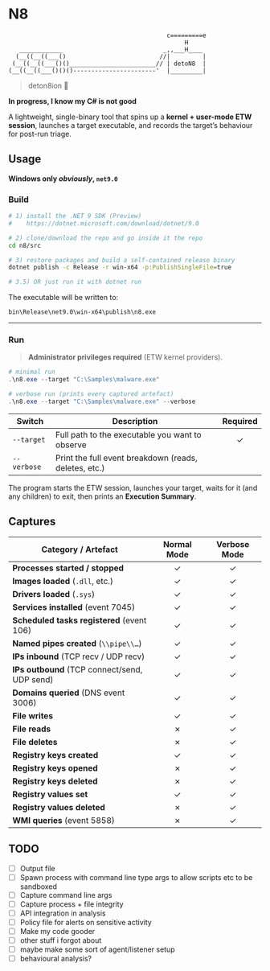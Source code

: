 # N8
```
                                            c=========e
                                                 H
   ____________                            _,,___H____
  (__((__((___()                          //|         |
 (__((__((___()()________________________// | detoN8  |
(__((__((___()()()-----------------------'  |_________|
```
> deton8ion 🧨

**In progress, I know my C# is not good**

A lightweight, single-binary tool that spins up a **kernel + user-mode ETW session**, launches a target executable, and records the target’s behaviour for post-run triage.

## Usage

**Windows only *obviously*, `net9.0`**

### Build

```bash
# 1) install the .NET 9 SDK (Preview)  
#    https://dotnet.microsoft.com/download/dotnet/9.0

# 2) clone/download the repo and go inside it the repo
cd n8/src

# 3) restore packages and build a self-contained release binary
dotnet publish -c Release -r win-x64 -p:PublishSingleFile=true

# 3.5) OR just run it with dotnet run
```

The executable will be written to:

```
bin\Release\net9.0\win-x64\publish\n8.exe
```


---

### Run

> **Administrator privileges required** (ETW kernel providers).

```powershell
# minimal run
.\n8.exe --target "C:\Samples\malware.exe"

# verbose run (prints every captured artefact)
.\n8.exe --target "C:\Samples\malware.exe" --verbose
```

| Switch      | Description                                             | Required |
|-------------|---------------------------------------------------------|:--------:|
| `--target`  | Full path to the executable you want to observe         | ✓ |
| `--verbose` | Print the full event breakdown (reads, deletes, etc.)   |  |

The program starts the ETW session, launches your target, waits for it (and any children) to exit, then prints an **Execution Summary**.

## Captures

| Category / Artefact                         | Normal Mode | Verbose Mode |
|---------------------------------------------|:-----------:|:------------:|
| **Processes started / stopped**             | ✓ | ✓ |
| **Images loaded** (`.dll`, etc.)            | ✓ | ✓ |
| **Drivers loaded** (`.sys`)                 | ✓ | ✓ |
| **Services installed** (event 7045)         | ✓ | ✓ |
| **Scheduled tasks registered** (event 106)  | ✓ | ✓ |
| **Named pipes created** (`\\pipe\\…`)       | ✓ | ✓ |
| **IPs inbound** (TCP recv / UDP recv)       | ✓ | ✓ |
| **IPs outbound** (TCP connect/send, UDP send) | ✓ | ✓ |
| **Domains queried** (DNS event 3006)        | ✓ | ✓ |
| **File writes**                             | ✓ | ✓ |
| **File reads**                              | ✗ | ✓ |
| **File deletes**                            | ✗ | ✓ |
| **Registry keys created**                   | ✓ | ✓ |
| **Registry keys opened**                    | ✗ | ✓ |
| **Registry keys deleted**                   | ✗ | ✓ |
| **Registry values set**                     | ✓ | ✓ |
| **Registry values deleted**                 | ✗ | ✓ |
| **WMI queries** (event 5858)                | ✗ | ✓ |

## TODO
- [ ] Output file
- [ ] Spawn process with command line type args to allow scripts etc to be sandboxed
- [ ] Capture command line args
- [ ] Capture process + file integrity
- [ ] API integration in analysis
- [ ] Policy file for alerts on sensitive activity
- [ ] Make my code gooder
- [ ] other stuff i forgot about
- [ ] maybe make some sort of agent/listener setup
- [ ] behavioural analysis?
